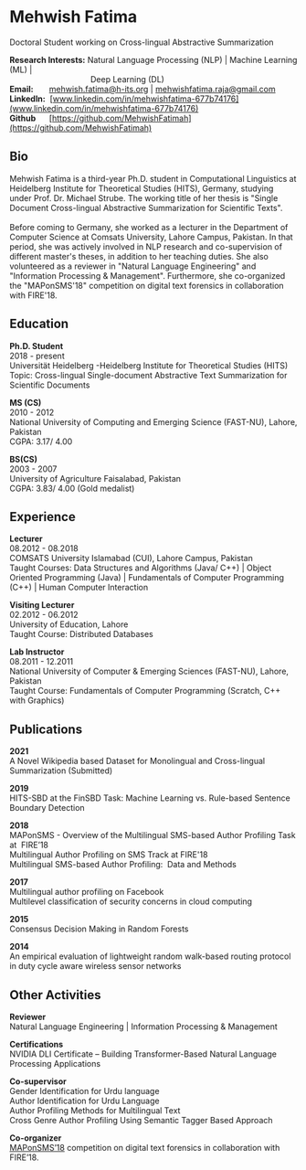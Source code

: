 # Mehwish Fatima

Doctoral Student working on Cross-lingual Abstractive Summarization

**Research Interests:** Natural Language Processing (NLP) | Machine Learning (ML) |<br> 
&nbsp;&nbsp;&nbsp;&nbsp;&nbsp; &nbsp;&nbsp;&nbsp;&nbsp;&nbsp; &nbsp;&nbsp;&nbsp;&nbsp;&nbsp; &nbsp;&nbsp;&nbsp;&nbsp;&nbsp; &nbsp;&nbsp;&nbsp;&nbsp;&nbsp; &nbsp;&nbsp;&nbsp;&nbsp;&nbsp; Deep Learning (DL) <br>
**Email:** &nbsp;&nbsp;&nbsp;&nbsp;&nbsp; [mehwish.fatima@h-its.org](mehwish.fatima@h-its.org) | [mehwishfatima.raja@gmail.com](mehwishfatima.raja@gmail.com)<br>
**LinkedIn:** &nbsp;[www.linkedin.com/in/mehwishfatima-677b74176](www.linkedin.com/in/mehwishfatima-677b74176)<br>
**Github** &nbsp; &nbsp; &nbsp;[https://github.com/MehwishFatimah](https://github.com/MehwishFatimah)<br>

## Bio

Mehwish Fatima is a third-year Ph.D. student in Computational Linguistics at Heidelberg Institute for Theoretical Studies (HITS), Germany, studying under Prof. Dr. Michael Strube. The working title of her thesis is "Single Document Cross-lingual Abstractive Summarization for Scientific Texts". <br><br>
Before coming to Germany, she worked as a lecturer in the Department of Computer Science at Comsats University, Lahore Campus, Pakistan. In that period, she was actively involved in NLP research and co-supervision of different master's theses, in addition to her teaching duties. She also volunteered as a reviewer in "Natural Language Engineering" and "Information Processing & Management". Furthermore, she co-organized the "MAPonSMS'18" competition on digital text forensics in collaboration with FIRE'18.

## Education
**Ph.D. Student**<br> 
2018 - present<br> 
Universität Heidelberg -Heidelberg Institute for Theoretical Studies (HITS)<br> 
Topic: Cross-lingual Single-document Abstractive Text Summarization for Scientific Documents

**MS (CS)**<br> 
2010 - 2012<br> 
National University of Computing and Emerging Science (FAST-NU), Lahore, Pakistan<br> 
CGPA: 3.17/ 4.00  

**BS(CS)**<br> 
2003 - 2007<br> 
University of Agriculture Faisalabad, Pakistan<br> 
CGPA: 3.83/ 4.00 (Gold medalist)  


## Experience
**Lecturer**<br> 
08.2012 - 08.2018<br> 
COMSATS University Islamabad (CUI), Lahore Campus, Pakistan<br> 
Taught Courses: Data Structures and Algorithms (Java/ C++) | Object Oriented Programming (Java) | Fundamentals of Computer Programming (C++) | Human Computer Interaction 

**Visiting Lecturer**<br>
02.2012 - 06.2012<br>
University of Education, Lahore<br>
Taught Course: Distributed Databases<br> 

**Lab Instructor**<br> 
08.2011 - 12.2011<br> 
National University of Computer & Emerging Sciences (FAST-NU), Lahore, Pakistan<br> 
Taught Course: Fundamentals of Computer Programming (Scratch, C++ with Graphics)<br> 

## Publications
**2021**<br>
A Novel Wikipedia based Dataset for Monolingual and Cross-lingual Summarization (Submitted)

**2019**<br>
HITS-SBD at the FinSBD Task: Machine Learning vs. Rule-based Sentence Boundary Detection

**2018**<br>
MAPonSMS - Overview of the Multilingual SMS-based Author Profiling Task at  FIRE’18<br> 
Multilingual Author Profiling on SMS Track at FIRE'18<br> 
Multilingual SMS-based Author Profiling:  Data and Methods

**2017**<br>
Multilingual author profiling on Facebook<br> 
Multilevel classification of security concerns in cloud computing

**2015**<br>
Consensus Decision Making in Random Forests

**2014**<br>
An empirical evaluation of lightweight random walk-based routing protocol in duty cycle aware wireless sensor networks

## Other Activities
**Reviewer**<br> 
Natural Language Engineering | Information Processing & Management

**Certifications**<br>
NVIDIA DLI Certificate – Building Transformer-Based Natural Language Processing Applications

**Co-supervisor**<br>
Gender Identification for Urdu language<br>
Author Identification for Urdu Language<br>
Author Profiling Methods for Multilingual Text<br>
Cross Genre Author Profiling Using Semantic Tagger Based Approach

**Co-organizer**<br>
[MAPonSMS’18](https://lahore.comsats.edu.pk/cs/MAPonSMS/index.html) competition on digital text forensics in collaboration with FIRE’18.  
